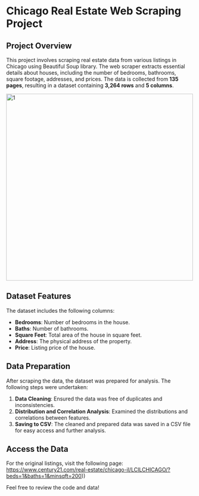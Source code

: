 # Chicago Real Estate Web Scraping Project

## Project Overview
This project involves scraping real estate data from various listings in Chicago using Beautiful Soup library. The web scraper extracts essential details about houses, including the number of bedrooms, bathrooms, square footage, addresses, and prices. The data is collected from **135 pages**, resulting in a dataset containing **3,264 rows** and **5 columns**.

<img width="501" alt="1" src="https://github.com/user-attachments/assets/3fa3ddf6-1d0b-4c78-8548-2ea144f6f062">

## Dataset Features
The dataset includes the following columns:
- **Bedrooms**: Number of bedrooms in the house.
- **Baths**: Number of bathrooms.
- **Square Feet**: Total area of the house in square feet.
- **Address**: The physical address of the property.
- **Price**: Listing price of the house.

## Data Preparation
After scraping the data, the dataset was prepared for analysis. The following steps were undertaken:
1. **Data Cleaning**: Ensured the data was free of duplicates and inconsistencies.
2. **Distribution and Correlation Analysis**: Examined the distributions and correlations between features.
3. **Saving to CSV**: The cleaned and prepared data was saved in a CSV file for easy access and further analysis.

## Access the Data
For the original listings, visit the following page: https://www.century21.com/real-estate/chicago-il/LCILCHICAGO/?beds=1&baths=1&minsqft=200))

Feel free to review the code and data!
